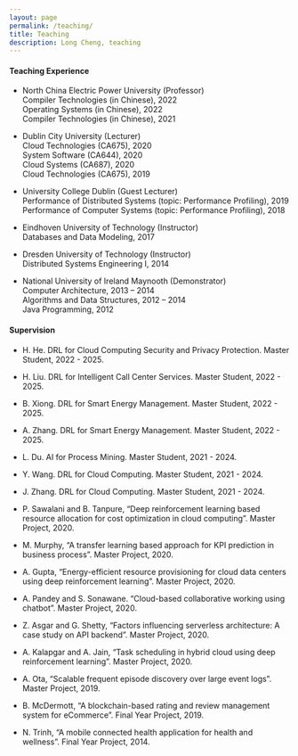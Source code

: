 ```yaml
---
layout: page
permalink: /teaching/
title: Teaching
description: Long Cheng, teaching
---
```

#### **Teaching Experience**

- North China Electric Power University (Professor)<br>
Compiler Technologies (in Chinese), 2022<br>
Operating Systems (in Chinese), 2022<br>
Compiler Technologies (in Chinese), 2021

- Dublin City University (Lecturer)<br>
Cloud Technologies (CA675), 2020<br>
System Software (CA644), 2020<br>
Cloud Systems (CA687), 2020<br>
Cloud Technologies (CA675), 2019

- University College Dublin (Guest Lecturer)<br>
Performance of Distributed Systems (topic: Performance Profiling), 2019<br>
Performance of Computer Systems (topic: Performance Profiling), 2018

- Eindhoven University of Technology (Instructor)<br>
Databases and Data Modeling, 2017

- Dresden University of Technology (Instructor)<br>
Distributed Systems Engineering I, 2014

- National University of Ireland Maynooth (Demonstrator)<br>
Computer Architecture, 2013 – 2014<br>
Algorithms and Data Structures, 2012 – 2014 <br>
Java Programming, 2012 

#### **Supervision**

- H. He. DRL for Cloud Computing Security and Privacy Protection. Master Student, 2022 - 2025.

- H. Liu. DRL for Intelligent Call Center Services. Master Student, 2022 - 2025.

- B. Xiong. DRL for Smart Energy Management. Master Student, 2022 - 2025.

- A. Zhang. DRL for Smart Energy Management. Master Student, 2022 - 2025.

- L. Du. AI for Process Mining.  Master Student, 2021 - 2024.

- Y. Wang. DRL for Cloud Computing. Master Student, 2021 - 2024.

- J. Zhang. DRL for Cloud Computing. Master Student, 2021 - 2024.

- P. Sawalani and B. Tanpure, “Deep reinforcement learning based resource allocation for cost optimization in cloud computing”. Master Project, 2020.

- M. Murphy, “A transfer learning based approach for KPI prediction in business process”. Master Project, 2020.

- A. Gupta, “Energy-efficient resource provisioning for cloud data centers using deep reinforcement learning”. Master Project, 2020.

- A. Pandey and S. Sonawane. “Cloud-based collaborative working using chatbot”. Master Project, 2020.

- Z. Asgar and G. Shetty, “Factors influencing serverless architecture: A case study on API backend”. Master Project, 2020.

- A. Kalapgar and A. Jain, “Task scheduling in hybrid cloud using deep reinforcement learning”. Master Project, 2020.

- A. Ota, “Scalable frequent episode discovery over large event logs”. Master Project, 2019.

- B. McDermott, “A blockchain-based rating and review management system for eCommerce”. Final Year Project, 2019.

- N. Trinh, “A mobile connected health application for health and wellness”. Final Year Project, 2014.